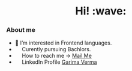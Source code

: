 <!-- ![badge](https://komarev.com/ghpvc/?username=Garima449)
![profileimage](assets/profile.png)
 -->
<h1 align='center'> Hi! :wave:</h1>

<!-- 
for images 
<img src="" style="height:14px" title=""> 
     
for anchor images 
<a href="" title=""><img src="" style="height:26px"></a>  
--->
### About me
- 👀 I’m interested in Frontend languages.
- <img src="https://www.google.com/search?q=icon+bachelor&sxsrf=ALiCzsb3mo2eo5ZnHcbDiDrRSQEsgUfPRA:1659364114685&tbm=isch&source=iu&ictx=1&vet=1&fir=oCFdM3ir6_pvQM%252CKDGMM6-WHqMUNM%252C_%253B7sGKDnY1SHhbgM%252CgjdJ8lB-j7MVCM%252C_%253B8QJc6pULj322nM%252CkvpNlDWe3Ok3GM%252C_%253BH_ajO5LtiYymrM%252C81O8OzX0xEe_2M%252C_%253BvloxaNBq2UaHHM%252CB19ipmLRDOgKwM%252C_%253BRl99QMawwTc9mM%252CfJcpbI3vKZTwgM%252C_%253BPpqM0XMTcueyvM%252Ck0psNktXuAQNLM%252C_%253B-4misBiQ2NGYeM%252CoYSdVJBug7kuBM%252C_%253B-pOs0IxCVJCPkM%252CVn8Ur8LjiY8IvM%252C_%253BpujA30VYQJRi-M%252Cp2u-8SnO7MzdmM%252C_%253BgsO_7uEi_6oipM%252Cioac3KYJYbzQ7M%252C_%253BxSTVrhuZYElqWM%252CKaMDdEjKxDqnJM%252C_%253BFMYrsq7i38hPXM%252CDj4jRry6OTqp-M%252C_%253B17MiojXeHcPcDM%252CCxM_ZR3A9oDeNM%252C_%253B_5HAyFDYDbtjOM%252CWNGwbPim_wTuHM%252C_%253BvRCcwcfcHlH5XM%252Cpe_6mHi1Wvl8OM%252C_&usg=AI4_-kRkQxLs6l1ljDwOkvMyhAx2EyoTTg&sa=X&ved=2ahUKEwjFhO-E7aX5AhWZC7cAHTVSDIwQ9QF6BAgSEAE#imgrc=7sGKDnY1SHhbgM" style="height:14px"> Curently pursuing Bachlors.
- <img src="https://cdn4.iconfinder.com/data/icons/social-media-logos-6/512/112-gmail_email_mail-512.png" style="height:14px"> How to reach me -> [Mail Me](mailto:garimaverma@gmail.com)
- <img src="https://cdn-icons-png.flaticon.com/512/174/174857.png" style="height:14px"> LinkedIn Profile [Garima Verma](https://www.linkedin.com/in/garima-verma-146ab11b3/)
